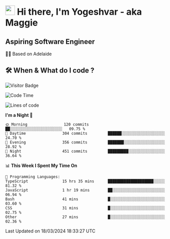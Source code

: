 <h1><img src="https://emojis.slackmojis.com/emojis/images/1531849430/4246/blob-sunglasses.gif?1531849430" width="30"/> Hi there, I'm Yogeshvar - aka Maggie</h1>

## Aspiring Software Engineer
🏂🏻  Based on Adelaide 

## 🛠 When & What do I code ?  

![Visitor Badge](https://visitor-badge.feriirawann.repl.co?username=yogeshvar&repo=yogeshvar&label=Visitors&style=plastic&color=%23457BFF&contentType=svg)

<!--START_SECTION:waka-->
![Code Time](http://img.shields.io/badge/Code%20Time-2%2C758%20hrs%2047%20mins-blue)

![Lines of code](https://img.shields.io/badge/From%20Hello%20World%20I%27ve%20Written-4.1%20million%20lines%20of%20code-blue)

**I'm a Night 🦉** 

```text
🌞 Morning                120 commits         ██░░░░░░░░░░░░░░░░░░░░░░░   09.75 % 
🌆 Daytime                304 commits         ██████░░░░░░░░░░░░░░░░░░░   24.70 % 
🌃 Evening                356 commits         ███████░░░░░░░░░░░░░░░░░░   28.92 % 
🌙 Night                  451 commits         █████████░░░░░░░░░░░░░░░░   36.64 % 
```


📊 **This Week I Spent My Time On** 

```text
💬 Programming Languages: 
TypeScript               15 hrs 35 mins      ████████████████████░░░░░   81.32 % 
JavaScript               1 hr 19 mins        ██░░░░░░░░░░░░░░░░░░░░░░░   06.94 % 
Bash                     41 mins             █░░░░░░░░░░░░░░░░░░░░░░░░   03.60 % 
CSS                      31 mins             █░░░░░░░░░░░░░░░░░░░░░░░░   02.75 % 
Other                    27 mins             █░░░░░░░░░░░░░░░░░░░░░░░░   02.36 % 
```


 Last Updated on 18/03/2024 18:33:27 UTC
<!--END_SECTION:waka-->
